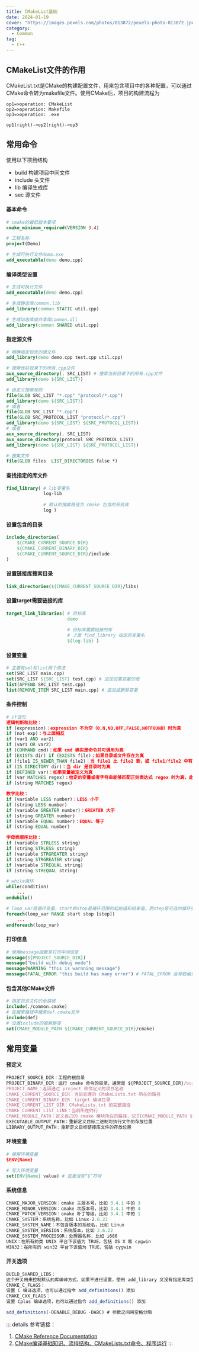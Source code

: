 ```yaml
---
title: CMakeList基础
date: 2024-01-19
cover: "https://images.pexels.com/photos/813872/pexels-photo-813872.jpeg?auto=compress&cs=tinysrgb&w=1260&h=750&dpr=1"
category: 
  - Common
tag:
  - C++
---
```


## CMakeList文件的作用

CMakeList.txt是CMake的构建配置文件，用来包含项目中的各种配置，可以通过CMake命令转为makefile文件。使用CMake后，项目的构建流程为

```flow
op1=>operation: CMakeList
op2=>operation: Makefile
op3=>operation: .exe

op1(right)->op2(right)->op3
```

## 常用命令

使用以下项目结构
- build 构建项目中间文件
- include 头文件
- lib 编译生成库
- sec 源文件

#### 基本命令

```CMake
# cmake的最低版本要求
cmake_minimum_required(VERSION 3.4)

# 工程名称
project(Demo)

# 生成可执行文件demo.exe
add_executable(demo demo.cpp)
```

#### 编译类型设置

```CMake
# 生成可执行文件
add_executable(demo demo.cpp) 

# 生成静态库common.lib
add_library(common STATIC util.cpp) 

# 生成动态库或共享库common.dll
add_library(common SHARED util.cpp) 
```

#### 指定源文件

```CMake
# 明确指定包含的源文件
add_library(demo demo.cpp test.cpp util.cpp)

# 搜索当前目录下的所有.cpp文件
aux_source_directory(. SRC_LIST) # 搜索当前目录下的所有.cpp文件
add_library(demo ${SRC_LIST})

# 自定义搜索规则
file(GLOB SRC_LIST "*.cpp" "protocol/*.cpp")
add_library(demo ${SRC_LIST})
# 或者
file(GLOB SRC_LIST "*.cpp")
file(GLOB SRC_PROTOCOL_LIST "protocol/*.cpp")
add_library(demo ${SRC_LIST} ${SRC_PROTOCOL_LIST})
# 或者
aux_source_directory(. SRC_LIST)
aux_source_directory(protocol SRC_PROTOCOL_LIST)
add_library(demo ${SRC_LIST} ${SRC_PROTOCOL_LIST})

# 搜集文件
file(GLOB files  LIST_DIRECTORIES false *)
```

#### 查找指定的库文件

```CMake
find_library( # lib变量名
              log-lib
 
              # 默认的搜索路径为 cmake 包含的系统库
              log )
```

#### 设置包含的目录

```CMake
include_directories(
    ${CMAKE_CURRENT_SOURCE_DIR}
    ${CMAKE_CURRENT_BINARY_DIR}
    ${CMAKE_CURRENT_SOURCE_DIR}/include
)
```

#### 设置链接库搜索目录

```CMake
link_directories(${CMAKE_CURRENT_SOURCE_DIR}/libs)
```

#### 设置target需要链接的库

```CMake
target_link_libraries( # 目标库
                       demo
 
                       # 目标库需要链接的库
                       # 上面 find_library 指定的变量名
                       ${log-lib} )
```

#### 设置变量

```CMake
# 主要有set和list两个用法
set(SRC_LIST main.cpp)
set(SRC_LIST ${SRC_LIST} test.cpp) # 追加设置变量的值
list(APPEND SRC_LIST test.cpp) 
list(REMOVE_ITEM SRC_LIST main.cpp) # 追加或删除变量
```

#### 条件控制

```CMake
# if语句
逻辑判断和比较：
if (expression)：expression 不为空（0,N,NO,OFF,FALSE,NOTFOUND）时为真
if (not exp)：与上面相反
if (var1 AND var2)
if (var1 OR var2)
if (COMMAND cmd)：如果 cmd 确实是命令并可调用为真
if (EXISTS dir) if (EXISTS file)：如果目录或文件存在为真
if (file1 IS_NEWER_THAN file2)：当 file1 比 file2 新，或 file1/file2 中有一个不存在时为真，文件名需使用全路径
if (IS_DIRECTORY dir)：当 dir 是目录时为真
if (DEFINED var)：如果变量被定义为真
if (var MATCHES regex)：给定的变量或者字符串能够匹配正则表达式 regex 时为真，此处 var 可以用 var 名，也可以用 ${var}
if (string MATCHES regex)

数字比较：
if (variable LESS number)：LESS 小于
if (string LESS number)
if (variable GREATER number)：GREATER 大于
if (string GREATER number)
if (variable EQUAL number)：EQUAL 等于
if (string EQUAL number)

字母表顺序比较：
if (variable STRLESS string)
if (string STRLESS string)
if (variable STRGREATER string)
if (string STRGREATER string)
if (variable STREQUAL string)
if (string STREQUAL string)
```

```CMake
# while循环
while(condition)
    ...
endwhile()
```

```CMake
# loop_var是循环变量，start和stop是循环范围的起始值和结束值，而step是可选的循环步长
foreach(loop_var RANGE start stop [step])
    ...
endforeach(loop_var)
```

#### 打印信息

```CMake
# 使用message函数来打印中间信息
message(${PROJECT_SOURCE_DIR})
message("build with debug mode")
message(WARNING "this is warnning message")
message(FATAL_ERROR "this build has many error") # FATAL_ERROR 会导致编译失败
```

#### 包含其他CMake文件

```CMake
# 指定包含文件的全路径
include(./common.cmake) 
# 在搜索路径中搜索def.cmake文件
include(def) 
# 设置include的搜索路径
set(CMAKE_MODULE_PATH ${CMAKE_CURRENT_SOURCE_DIR}/cmake)
```

## 常用变量

#### 预定义
```js
PROJECT_SOURCE_DIR：工程的根目录
PROJECT_BINARY_DIR：运行 cmake 命令的目录，通常是 ${PROJECT_SOURCE_DIR}/build
PROJECT_NAME：返回通过 project 命令定义的项目名称
CMAKE_CURRENT_SOURCE_DIR：当前处理的 CMakeLists.txt 所在的路径
CMAKE_CURRENT_BINARY_DIR：target 编译目录
CMAKE_CURRENT_LIST_DIR：CMakeLists.txt 的完整路径
CMAKE_CURRENT_LIST_LINE：当前所在的行
CMAKE_MODULE_PATH：定义自己的 cmake 模块所在的路径，SET(CMAKE_MODULE_PATH ${PROJECT_SOURCE_DIR}/cmake)，然后可以用INCLUDE命令来调用自己的模块
EXECUTABLE_OUTPUT_PATH：重新定义目标二进制可执行文件的存放位置
LIBRARY_OUTPUT_PATH：重新定义目标链接库文件的存放位置
```

#### 环境变量

```CMake
# 使用环境变量
$ENV{Name}

# 写入环境变量
set(ENV{Name} value) # 这里没有“$”符号
```

#### 系统信息

```js
CMAKE_MAJOR_VERSION：cmake 主版本号，比如 3.4.1 中的 3
­CMAKE_MINOR_VERSION：cmake 次版本号，比如 3.4.1 中的 4
­CMAKE_PATCH_VERSION：cmake 补丁等级，比如 3.4.1 中的 1
­CMAKE_SYSTEM：系统名称，比如 Linux-­2.6.22
­CMAKE_SYSTEM_NAME：不包含版本的系统名，比如 Linux
­CMAKE_SYSTEM_VERSION：系统版本，比如 2.6.22
­CMAKE_SYSTEM_PROCESSOR：处理器名称，比如 i686
­UNIX：在所有的类 UNIX 平台下该值为 TRUE，包括 OS X 和 cygwin
­WIN32：在所有的 win32 平台下该值为 TRUE，包括 cygwin
```

#### 开关选项

```js
BUILD_SHARED_LIBS：
这个开关用来控制默认的库编译方式，如果不进行设置，使用 add_library 又没有指定库类型的情况下，默认编译生成的库都是静态库。如果 set(BUILD_SHARED_LIBS ON) 后，默认生成的为动态库
CMAKE_C_FLAGS：
设置 C 编译选项，也可以通过指令 add_definitions() 添加
CMAKE_CXX_FLAGS：
设置 Cplus 编译选项，也可以通过指令 add_definitions() 添加

add_definitions(-DENABLE_DEBUG -DABC) # 参数之间用空格分隔
```

::: details 参考链接：
1. [CMake Reference Documentation](https://cmake.org/cmake/help/latest/)
1. [CMake编译基础知识、流程结构、CMakeLists.txt命令、程序运行](https://blog.csdn.net/weixin_49347928/article/details/131405947)
:::